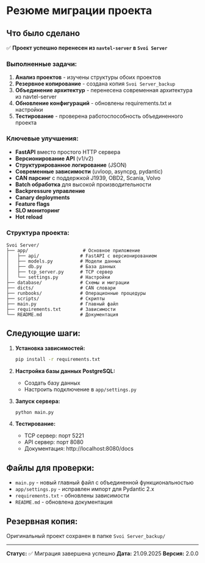 # Резюме миграции проекта

## Что было сделано

✅ **Проект успешно перенесен из `navtel-server` в `Svoi Server`**

### Выполненные задачи:

1. **Анализ проектов** - изучены структуры обоих проектов
2. **Резервное копирование** - создана копия `Svoi Server_backup`
3. **Объединение архитектур** - перенесена современная архитектура из navtel-server
4. **Обновление конфигураций** - обновлены requirements.txt и настройки
5. **Тестирование** - проверена работоспособность объединенного проекта

### Ключевые улучшения:

- **FastAPI** вместо простого HTTP сервера
- **Версионирование API** (v1/v2)
- **Структурированное логирование** (JSON)
- **Современные зависимости** (uvloop, asyncpg, pydantic)
- **CAN парсинг** с поддержкой J1939, OBD2, Scania, Volvo
- **Batch обработка** для высокой производительности
- **Backpressure управление**
- **Canary deployments**
- **Feature flags**
- **SLO мониторинг**
- **Hot reload**

### Структура проекта:

```
Svoi Server/
├── app/                    # Основное приложение
│   ├── api/               # FastAPI с версионированием
│   ├── models.py          # Модели данных
│   ├── db.py              # База данных
│   ├── tcp_server.py      # TCP сервер
│   └── settings.py        # Настройки
├── database/              # Схемы и миграции
├── dicts/                 # CAN словари
├── runbooks/              # Операционные процедуры
├── scripts/               # Скрипты
├── main.py                # Главный файл
├── requirements.txt       # Зависимости
└── README.md              # Документация
```

## Следующие шаги:

1. **Установка зависимостей:**
   ```bash
   pip install -r requirements.txt
   ```

2. **Настройка базы данных PostgreSQL:**
   - Создать базу данных
   - Настроить подключение в `app/settings.py`

3. **Запуск сервера:**
   ```bash
   python main.py
   ```

4. **Тестирование:**
   - TCP сервер: порт 5221
   - API сервер: порт 8080
   - Документация: http://localhost:8080/docs

## Файлы для проверки:

- `main.py` - новый главный файл с объединенной функциональностью
- `app/settings.py` - исправлен импорт для Pydantic 2.x
- `requirements.txt` - обновлены зависимости
- `README.md` - обновлена документация

## Резервная копия:

Оригинальный проект сохранен в папке `Svoi Server_backup/`

---

**Статус:** ✅ Миграция завершена успешно
**Дата:** 21.09.2025
**Версия:** 2.0.0
